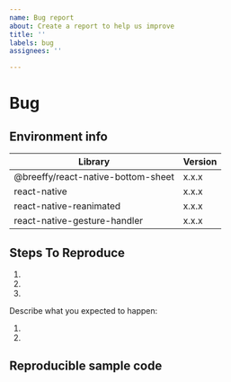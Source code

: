 ```yaml
---
name: Bug report
about: Create a report to help us improve
title: ''
labels: bug
assignees: ''

---
```


# Bug

<!--
  Please provide a clear and concise description of what the bug is.
  Include screenshots or gifs if needed.
  Please test using the latest release of the library, as maybe your bug has been already fixed.
  If the library has multiple install methods, describe installation method (e.g., pod, not pod, with jetifier etc).

  **Please note that issues that do not follow the template may be closed.**
-->

## Environment info

<!--
  Please provide the version of the libraries below.
-->

| Library                            | Version |
| ---------------------------------- | ------- |
| @breeffy/react-native-bottom-sheet | x.x.x   |
| react-native                       | x.x.x   |
| react-native-reanimated            | x.x.x   |
| react-native-gesture-handler       | x.x.x   |

## Steps To Reproduce

<!--
- You must provide a clear list of steps and code to reproduce the problem.
- Keep the code reproducing the bug as simple as possible, with the minimum amount of code required to reproduce the issue. See https://stackoverflow.com/help/mcve.
- Either re-create the bug using the repository's example app or link to a GitHub repository with code that reproduces the bug.
- Explain the steps we need to take to reproduce the issue:
-->

1.
2.
3. 

Describe what you expected to happen:

1.
2.

## Reproducible sample code

<!--
 Please add minimal runnable repro as explained above so that the bug can be tested in isolation.
-->
